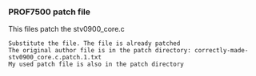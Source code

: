 ### PROF7500 patch file

This files patch the stv0900_core.c

```
Substitute the file. The file is already patched
The original author file is in the patch directory: correctly-made-stv0900_core.c.patch.1.txt
My used patch file is also in the patch directory
```
